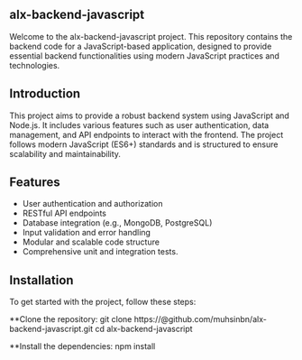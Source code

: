 ## alx-backend-javascript
Welcome to the alx-backend-javascript project. This repository contains the backend code for a JavaScript-based application, designed to provide essential backend functionalities using modern JavaScript practices and technologies.

## Introduction
This project aims to provide a robust backend system using JavaScript and Node.js. It includes various features such as user authentication, data management, and API endpoints to interact with the frontend. The project follows modern JavaScript (ES6+) standards and is structured to ensure scalability and maintainability.

## Features
* User authentication and authorization
* RESTful API endpoints
* Database integration (e.g., MongoDB, PostgreSQL)
* Input validation and error handling
* Modular and scalable code structure
* Comprehensive unit and integration tests.

## Installation
To get started with the project, follow these steps:

**Clone the repository:
git clone https://@github.com/muhsinbn/alx-backend-javascript.git
cd alx-backend-javascript

**Install the dependencies:
npm install
